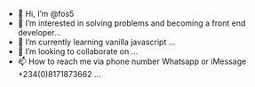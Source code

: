 - 👋 Hi, I’m @fos5
- 👀 I’m interested in solving problems and becoming a front end developer...
- 🌱 I’m currently learning vanilla javascript ...
- 💞️ I’m looking to collaborate on ...
- 📫 How to reach me via phone number Whatsapp or iMessage +234(0)8171873662 ...

<!---
fos5/fos5 is a ✨ special ✨ repository because its `README.md` (this file) appears on your GitHub profile.
You can click the Preview link to take a look at your changes.
--->
